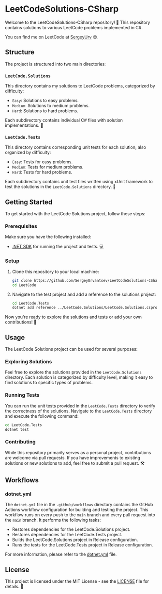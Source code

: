 # LeetCodeSolutions-CSharp

Welcome to the LeetCodeSolutions-CSharp repository! 🚀 This repository contains solutions to various LeetCode problems implemented in C#.

You can find me on LeetCode at [SergeyUrv](https://leetcode.com/u/SergeyUrv/) 😊.

## Structure

The project is structured into two main directories:

### `LeetCode.Solutions`

This directory contains my solutions to LeetCode problems, categorized by difficulty:
- `Easy`: Solutions to easy problems.
- `Medium`: Solutions to medium problems.
- `Hard`: Solutions to hard problems.

Each subdirectory contains individual C# files with solution implementations. 📁

### `LeetCode.Tests`

This directory contains corresponding unit tests for each solution, also organized by difficulty:
- `Easy`: Tests for easy problems.
- `Medium`: Tests for medium problems.
- `Hard`: Tests for hard problems.

Each subdirectory contains unit test files written using xUnit framework to test the solutions in the `LeetCode.Solutions` directory. 🧪

## Getting Started

To get started with the LeetCode Solutions project, follow these steps:

### Prerequisites

Make sure you have the following installed:
- [.NET SDK](https://dotnet.microsoft.com/download) for running the project and tests. 💻

### Setup

1. Clone this repository to your local machine:

    ```bash
    git clone https://github.com/SergeyUrvantsev/LeetCodeSolutions-CSharp.git
    cd LeetCode
    ```

2. Navigate to the test project and add a reference to the solutions project:

    ```bash
    cd LeetCode.Tests
    dotnet add reference ../LeetCode.Solutions/LeetCode.Solutions.csproj
    ```

Now you're ready to explore the solutions and tests or add your own contributions! 🎉

## Usage

The LeetCode Solutions project can be used for several purposes:

### Exploring Solutions

Feel free to explore the solutions provided in the `LeetCode.Solutions` directory. Each solution is categorized by difficulty level, making it easy to find solutions to specific types of problems.

### Running Tests

You can run the unit tests provided in the `LeetCode.Tests` directory to verify the correctness of the solutions. Navigate to the `LeetCode.Tests` directory and execute the following command:

```bash
cd LeetCode.Tests
dotnet test
```

### Contributing

While this repository primarily serves as a personal project, contributions are welcome via pull requests. If you have improvements to existing solutions or new solutions to add, feel free to submit a pull request. 🛠️

## Workflows

### dotnet.yml

The `dotnet.yml` file in the `.github/workflows` directory contains the GitHub Actions workflow configuration for building and testing the project. This workflow runs on every push to the `main` branch and every pull request into the `main` branch. It performs the following tasks:
- Restores dependencies for the LeetCode.Solutions project.
- Restores dependencies for the LeetCode.Tests project.
- Builds the LeetCode.Solutions project in Release configuration.
- Runs the tests for the LeetCode.Tests project in Release configuration.

For more information, please refer to the [dotnet.yml](.github/workflows/dotnet.yml) file.


## License

This project is licensed under the MIT License - see the [LICENSE](LICENSE) file for details. 📄
